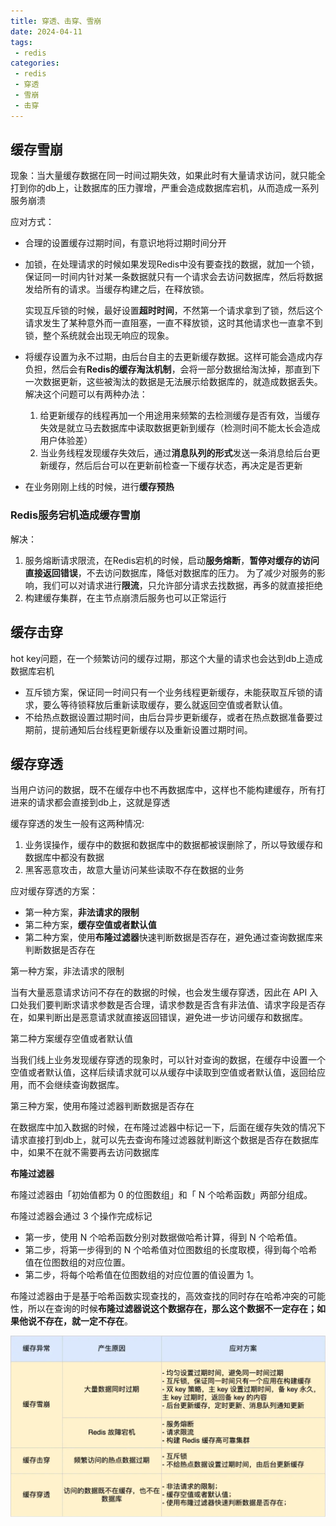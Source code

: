 ```yaml
---
title: 穿透、击穿、雪崩
date: 2024-04-11
tags:
 - redis
categories:
 - redis
 - 穿透
 - 雪崩
 - 击穿
---
```


## 缓存雪崩

现象：当大量缓存数据在同一时间过期失效，如果此时有大量请求访问，就只能全打到你的db上，让数据库的压力骤增，严重会造成数据库宕机，从而造成一系列服务崩溃

应对方式：

- 合理的设置缓存过期时间，有意识地将过期时间分开

- 加锁，在处理请求的时候如果发现Redis中没有要查找的数据，就加一个锁，保证同一时间内针对某一条数据就只有一个请求会去访问数据库，然后将数据发给所有的请求。当缓存构建之后，在释放锁。

  实现互斥锁的时候，最好设置**超时时间**，不然第一个请求拿到了锁，然后这个请求发生了某种意外而一直阻塞，一直不释放锁，这时其他请求也一直拿不到锁，整个系统就会出现无响应的现象。

- 将缓存设置为永不过期，由后台自主的去更新缓存数据。这样可能会造成内存负担，然后会有**Redis的缓存淘汰机制**，会将一部分数据给淘汰掉，那直到下一次数据更新，这些被淘汰的数据是无法展示给数据库的，就造成数据丢失。解决这个问题可以有两种办法：

  1. 给更新缓存的线程再加一个用途用来频繁的去检测缓存是否有效，当缓存失效是就立马去数据库中读取数据更新到缓存（检测时间不能太长会造成用户体验差）
  2. 当业务线程发现缓存失效后，通过**消息队列的形式**发送一条消息给后台更新缓存，然后后台可以在更新前检查一下缓存状态，再决定是否更新

- 在业务刚刚上线的时候，进行**缓存预热**

### Redis服务宕机造成缓存雪崩

解决：

1. 服务熔断请求限流，在Redis宕机的时候，启动**服务熔断**，**暂停对缓存的访问直接返回错误**，不去访问数据库，降低对数据库的压力。
   为了减少对服务的影响，我们可以对请求进行**限流**，只允许部分请求去找数据，再多的就直接拒绝
2. 构建缓存集群，在主节点崩溃后服务也可以正常运行

## 缓存击穿

hot key问题，在一个频繁访问的缓存过期，那这个大量的请求也会达到db上造成数据库宕机

- 互斥锁方案，保证同一时间只有一个业务线程更新缓存，未能获取互斥锁的请求，要么等待锁释放后重新读取缓存，要么就返回空值或者默认值。
- 不给热点数据设置过期时间，由后台异步更新缓存，或者在热点数据准备要过期前，提前通知后台线程更新缓存以及重新设置过期时间。

## 缓存穿透

当用户访问的数据，既不在缓存中也不再数据库中，这样也不能构建缓存，所有打进来的请求都会直接到db上，这就是穿透

缓存穿透的发生一般有这两种情况:

1. 业务误操作，缓存中的数据和数据库中的数据都被误删除了，所以导致缓存和数据库中都没有数据
2. 黑客恶意攻击，故意大量访问某些读取不存在数据的业务

应对缓存穿透的方案：

- 第一种方案，**非法请求的限制**
- 第二种方案，**缓存空值或者默认值**
- 第二种方案，使用**布隆过滤器**快速判断数据是否存在，避免通过查询数据库来判断数据是否存在

第一种方案，非法请求的限制

当有大量恶意请求访问不存在的数据的时候，也会发生缓存穿透，因此在 API 入口处我们要判断求请求参数是否合理，请求参数是否含有非法值、请求字段是否存在，如果判断出是恶意请求就直接返回错误，避免进一步访问缓存和数据库。

第二种方案缓存空值或者默认值

当我们线上业务发现缓存穿透的现象时，可以针对查询的数据，在缓存中设置一个空值或者默认值，这样后续请求就可以从缓存中读取到空值或者默认值，返回给应用，而不会继续查询数据库。

第三种方案，使用布隆过滤器判断数据是否存在

在数据库中加入数据的时候，在布隆过滤器中标记一下，后面在缓存失效的情况下请求直接打到db上，就可以先去查询布隆过滤器就判断这个数据是否存在数据库中，如果不在就不需要再去访问数据库

**布隆过滤器**

布隆过滤器由「初始值都为 0 的位图数组」和「 N 个哈希函数」两部分组成。

布隆过滤器会通过 3 个操作完成标记

- 第一步，使用 N 个哈希函数分别对数据做哈希计算，得到 N 个哈希值。
- 第二步，将第一步得到的 N 个哈希值对位图数组的长度取模，得到每个哈希值在位图数组的对应位置。
- 第二步，将每个哈希值在位图数组的对应位置的值设置为 1。

布隆过滤器由于是基于哈希函数实现查找的，高效查找的同时存在哈希冲突的可能性，所以在查询的时候**布隆过滤器说这个数据存在，那么这个数据不一定存在；如果他说不存在，就一定不存在**。

![](2024-08-13-19-19-09.png)